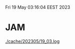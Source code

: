 Fri 19 May 03:16:04 EEST 2023
# JAM
<a href='./cache/202305/19_03.log'>./cache/202305/19_03.log</a>
